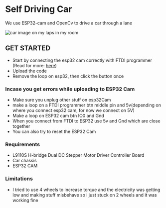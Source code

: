 # Self Driving Car
We use ESP32-cam and OpenCv to drive a car through a lane

![car image on my laps in my room]([https://github.com/Fiston-pro/self-driving-car/blob/car.jpg](https://github.com/Fiston-pro/self-driving-car/blob/main/blob/car.jpg))

## GET STARTED

- Start by connecting the esp32 cam correctly with FTDI programmer (Read for more: [here](https://randomnerdtutorials.com/program-upload-code-esp32-cam/))
- Upload the code
- Remove the loop on esp32, then click the button once


### Incase you get errors while uploading to ESP32 Cam
- Make sure you unplug other stuff on esp32Cam
- make a loop on a FTDI programmer btn middle pin and 5v(depending on where you connect esp32 cam, for now we connect on 5V)
- Make a loop on ESP32 cam btn IO0 and Gnd
- When you connect from FTDI to ESP32 use 5v and Gnd which are close together
- You can also try to reset the ESP32 Cam

### Requirements
- L9110S H-bridge Dual DC Stepper Motor Driver Controller Board
- Car chassis
- ESP32 CAM

### Limitations
- I tried to use 4 wheels to increase torque and the electricity was getting low and making stuff misbehave so i just stuck on 2 wheels and it was working fine

